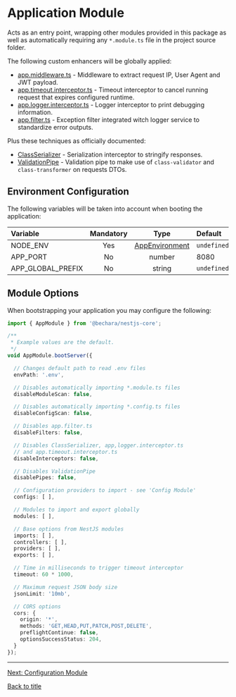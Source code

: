 # Application Module

Acts as an entry point, wrapping other modules provided in this package as well as automatically requiring any `*.module.ts` file in the project source folder.

The following custom enhancers will be globally applied:

* [app.middleware.ts](../source/app/app.middleware.ts) - Middleware to extract request IP, User Agent and JWT payload.
* [app.timeout.interceptor.ts](../source/app/app.interceptor/app.timeout.interceptor.ts) - Timeout interceptor to cancel running request that expires configured runtime.
* [app.logger.interceptor.ts](../source/app/app.interceptor/app.logger.interceptor.ts) - Logger interceptor to print debugging information.
* [app.filter.ts](../source/app/app.filter.ts) - Exception filter integrated witch logger service to standardize error outputs.

Plus these techniques as officially documented:

* [ClassSerializer](https://docs.nestjs.com/techniques/serialization#serialization) - Serialization interceptor to stringify responses.
* [ValidationPipe](https://docs.nestjs.com/techniques/validation#validation) - Validation pipe to make use of `class-validator` and `class-transformer` on requests DTOs.

## Environment Configuration

The following variables will be taken into account when booting the application:

Variable | Mandatory | Type | Default
:--- | :---: | :---: | :---
NODE_ENV | Yes | [AppEnvironment](source/app/app.enum/app.environment.ts) | `undefined`
APP_PORT | No | number | 8080
APP_GLOBAL_PREFIX | No | string | `undefined`


## Module Options

When bootstrapping your application you may configure the following:

```ts
import { AppModule } from '@bechara/nestjs-core';

/**
 * Example values are the default.
 */
void AppModule.bootServer({

  // Changes default path to read .env files
  envPath: '.env',

  // Disables automatically importing *.module.ts files
  disableModuleScan: false,

  // Disables automatically importing *.config.ts files
  disableConfigScan: false,

  // Disables app.filter.ts
  disableFilters: false,

  // Disables ClassSerializer, app,logger.interceptor.ts
  // and app.timeout.interceptor.ts
  disableInterceptors: false,

  // Disables ValidationPipe
  disablePipes: false,

  // Configuration providers to import - see 'Config Module'
  configs: [ ],

  // Modules to import and export globally
  modules: [ ],

  // Base options from NestJS modules
  imports: [ ],
  controllers: [ ],
  providers: [ ],
  exports: [ ],

  // Time in milliseconds to trigger timeout interceptor
  timeout: 60 * 1000,

  // Maximum request JSON body size
  jsonLimit: '10mb',

  // CORS options
  cors: {
    origin: '*',
    methods: 'GET,HEAD,PUT,PATCH,POST,DELETE',
    preflightContinue: false,
    optionsSuccessStatus: 204,
  }
});
```

---

[Next: Configuration Module](config.module.md)

[Back to title](../README.md)
